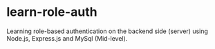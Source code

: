 # learn-role-auth
Learning role-based authentication on the backend side (server) using Node.js, Express.js and MySql (Mid-level).
